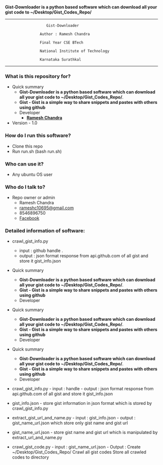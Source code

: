 
**Gist-Downloader is a python based software which can download all your gist code to ~/Desktop/Gist_Codes_Repo/**


-------------------------------------------------------------------------------

                       Gist-Downloader
    
                    Author : Ramesh Chandra
    
                    Final Year CSE BTech
    
                    National Institute of Technology
    
                    Karnataka Surathkal
    
-------------------------------------------------------------------------------


### What is this repository for? ###

* Quick summary
     - **Gist-Downloader is a python based software which can download all your gist code to ~/Desktop/Gist_Codes_Repo/**.
     - **Gist - Gist is a simple way to share snippets and pastes with others using github**
     - Developer
          - **[Ramesh Chandra](https://www.linkedin.com/in/ramesh-chandra-saini/)**
* Version 
      - 1.0


### How do I run this software? ###

* Clone this repo
* Run run.sh (bash run.sh)

### Who can use it? ###

* Any ubuntu OS user

### Who do I talk to? ###

* Repo owner or admin
    - Ramesh Chandra
    - rameshc10695@gmail.com
    - 8546896750
    - [Facebook](https://www.facebook.com/rameshc10695)


### Detailed information of software: ###


* crawl_gist_info.py
     - input : github handle .
     - output : json format response from api.github.com of all gist 
                    and store it gist_info.json

* Quick summary
     - **Gist-Downloader is a python based software which can download all your gist code to ~/Desktop/Gist_Codes_Repo/**.
     - **Gist - Gist is a simple way to share snippets and pastes with others using github**
     - Developer

* Quick summary
     - **Gist-Downloader is a python based software which can download all your gist code to ~/Desktop/Gist_Codes_Repo/**.
     - **Gist - Gist is a simple way to share snippets and pastes with others using github**
     - Developer

* Quick summary
     - **Gist-Downloader is a python based software which can download all your gist code to ~/Desktop/Gist_Codes_Repo/**.
     - **Gist - Gist is a simple way to share snippets and pastes with others using github**
     - Developer 
     
* crawl_gist_info.py 
        - input : handle 
        - output : json format response from api.github.com of all gist 
                    and store it gist_info.json
* gist_info.json 
        - store gist information in json format
            which is stored by crawl_gist_info.py
            
* extract_gist_url_and_name.py 
        - input : gist_info.json
        - output : gist_name_url.json which store only gist name and gist url
        
* gist_name_url.json 
        - store gist name and gist url 
            which is manipulated by extract_url_and_name.py
        
* crawl_gist_code.py 
        - input : gist_name_url.json
         - Output : Create ~/Desktop/Gist_Codes_Repo/
                     Crawl all gist codes 
                     Store all crawled codes to directory
